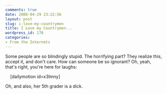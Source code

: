 ```yaml
---
comments: true
date: 2008-04-29 23:22:56
layout: post
slug: i-love-my-countrymen
title: I Love my Countrymen...
wordpress_id: 178
categories:
- From the Internets
---
```





Some people are so blindingly stupid. The horrifying part? They realize this, accept it, and don't care. How can someone be so ignorant? Oh, yeah, that's right, you're here for laughs:







    [dailymotion id=x3lmny]







Oh, and also, her 5th grader is a dick.






